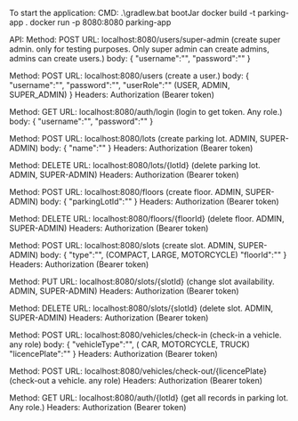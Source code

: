 To start the application:
CMD:
.\gradlew.bat bootJar
docker build -t parking-app .
docker run -p 8080:8080 parking-app

API:
Method: POST 
URL: localhost:8080/users/super-admin (create super admin. only for testing purposes. Only super admin can create admins, admins can create users.)
body:
  {
    "username":"",
    "password":""
  }

Method: POST 
URL: localhost:8080/users (create a user.)
body:
  {
    "username":"",
    "password":"",
    "userRole":"" (USER, ADMIN, SUPER_ADMIN)
  }
Headers: Authorization (Bearer token)

Method: GET 
URL: localhost:8080/auth/login (login to get token. Any role.)
body:
  {
    "username":"",
    "password":""
  }

Method: POST 
URL: localhost:8080/lots (create parking lot. ADMIN, SUPER-ADMIN)
body:
  {
    "name":""
  }
Headers: Authorization (Bearer token)

Method: DELETE 
URL: localhost:8080/lots/{lotId} (delete parking lot. ADMIN, SUPER-ADMIN)
Headers: Authorization (Bearer token)

Method: POST 
URL: localhost:8080/floors (create floor. ADMIN, SUPER-ADMIN)
body:
  {
    "parkingLotId":""
  }
Headers: Authorization (Bearer token)

Method: DELETE 
URL: localhost:8080/floors/{floorId} (delete floor. ADMIN, SUPER-ADMIN)
Headers: Authorization (Bearer token)

Method: POST 
URL: localhost:8080/slots (create slot. ADMIN, SUPER-ADMIN)
body:
  {
    "type":"", (COMPACT, LARGE, MOTORCYCLE)
    "floorId":""
  }
Headers: Authorization (Bearer token)

Method: PUT 
URL: localhost:8080/slots/{slotId} (change slot availability. ADMIN, SUPER-ADMIN)
Headers: Authorization (Bearer token)

Method: DELETE 
URL: localhost:8080/slots/{slotId} (delete slot. ADMIN, SUPER-ADMIN)
Headers: Authorization (Bearer token)

Method: POST 
URL: localhost:8080/vehicles/check-in (check-in a vehicle. any role)
body:
  {
    "vehicleType":"", ( CAR, MOTORCYCLE, TRUCK)
    "licencePlate":""
  }
Headers: Authorization (Bearer token)

Method: POST 
URL: localhost:8080/vehicles/check-out/{licencePlate} (check-out a vehicle. any role)
Headers: Authorization (Bearer token)

Method: GET 
URL: localhost:8080/auth/{lotId} (get all records in parking lot. Any role.)
Headers: Authorization (Bearer token)




